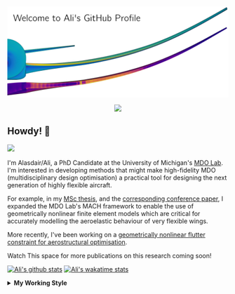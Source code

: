 <!--
# Welcome to Ali's github profile


-->

![banner](https://raw.githubusercontent.com/A-CGray/A-CGray/main/Images/GitHubProfileBanner.png)
<p align='center'>
<a href="https://www.linkedin.com/in/alasdaircgray/"><img height="30" src="https://github.com/WaylonWalker/WaylonWalker/blob/main/icon/linkedin.png?raw=true"></a>
</p>

## Howdy! 👋

![](https://komarev.com/ghpvc/?username=A-CGray&color=blue)

I'm Alasdair/Ali, a PhD Candidate at the University of Michigan's [MDO Lab](http://mdolab.engin.umich.edu).
I'm interested in developing methods that might make high-fidelity MDO (multidisciplinary design optimisation) a practical tool for designing the next generation of highly flexible aircraft.

For example, in my [MSc thesis](http://resolver.tudelft.nl/uuid:1a6b5001-d213-40d9-bc2c-5e831eda527d), and the [corresponding conference paper](https://www.researchgate.net/publication/348242101_Geometrically_Nonlinear_High-fidelity_Aerostructural_Optimization_for_Highly_Flexible_Wings), I expanded the MDO Lab's MACH framework to enable the use of geometrically nonlinear finite element models which are critical for accurately modelling the aeroelastic behaviour of very flexible wings.

More recently, I've been working on a [geometrically nonlinear flutter constraint for aerostructural optimisation](https://www.researchgate.net/publication/361040097_High-fidelity_Aerostructural_Optimization_with_a_Geometrically_Nonlinear_Flutter_Constraint).

Watch This space for more publications on this research coming soon!

<!--
**A-CGray/A-CGray** is a ✨ _special_ ✨ repository because its `README.md` (this file) appears on your GitHub profile.

Here are some ideas to get you started:

- 🔭 I’m currently working on ...
- 🌱 I’m currently learning ...
- 👯 I’m looking to collaborate on ...
- 🤔 I’m looking for help with ...
- 💬 Ask me about ...
- 📫 How to reach me: ...
- 😄 Pronouns: ...
- ⚡ Fun fact: ...
-->


[![Ali's github stats](https://github-readme-stats.vercel.app/api?username=A-CGray)](https://github.com/anuraghazra/github-readme-stats)
[![Ali's wakatime stats](https://github-readme-stats.vercel.app/api/wakatime?username=ACGray)](https://github.com/anuraghazra/github-readme-stats)


<details>
  <summary>
    <strong>My Working Style</strong>
  </summary>
  
  <!--START_SECTION:waka-->
![Code Time](http://img.shields.io/badge/Code%20Time-1%2C663%20hrs%2010%20mins-blue)

![Lines of code](https://img.shields.io/badge/From%20Hello%20World%20I%27ve%20Written-11%20Million%20lines%20of%20code-blue)

**I'm an Early 🐤** 

```text
🌞 Morning    104 commits    ████░░░░░░░░░░░░░░░░░░░░░   19.44% 
🌆 Daytime    209 commits    █████████░░░░░░░░░░░░░░░░   39.07% 
🌃 Evening    196 commits    █████████░░░░░░░░░░░░░░░░   36.64% 
🌙 Night      26 commits     █░░░░░░░░░░░░░░░░░░░░░░░░   4.86%

```
📅 **I'm Most Productive on Thursday** 

```text
Monday       83 commits     ████░░░░░░░░░░░░░░░░░░░░░   15.51% 
Tuesday      77 commits     ███░░░░░░░░░░░░░░░░░░░░░░   14.39% 
Wednesday    87 commits     ████░░░░░░░░░░░░░░░░░░░░░   16.26% 
Thursday     131 commits    ██████░░░░░░░░░░░░░░░░░░░   24.49% 
Friday       101 commits    ████░░░░░░░░░░░░░░░░░░░░░   18.88% 
Saturday     15 commits     ░░░░░░░░░░░░░░░░░░░░░░░░░   2.8% 
Sunday       41 commits     ██░░░░░░░░░░░░░░░░░░░░░░░   7.66%

```


📊 **This Week I Spent My Time On** 

```text
💬 Programming Languages: 
Markdown                 6 hrs 32 mins       ████████████░░░░░░░░░░░░░   48.85% 
Python                   4 hrs 57 mins       █████████░░░░░░░░░░░░░░░░   37.03% 
TeX                      45 mins             █░░░░░░░░░░░░░░░░░░░░░░░░   5.64% 
Makefile                 22 mins             ░░░░░░░░░░░░░░░░░░░░░░░░░   2.8% 
C++                      20 mins             ░░░░░░░░░░░░░░░░░░░░░░░░░   2.58%

🔥 Editors: 
VS Code                  13 hrs 23 mins      █████████████████████████   100.0%

🐱‍💻 Projects: 
NERS570                  7 hrs 47 mins       ██████████████░░░░░░░░░░░   58.2% 
pytacs                   2 hrs 7 mins        ████░░░░░░░░░░░░░░░░░░░░░   15.92% 
61490e61196f046685f0ad69 1 hr 7 mins         ██░░░░░░░░░░░░░░░░░░░░░░░   8.36% 
ucrm                     39 mins             █░░░░░░░░░░░░░░░░░░░░░░░░   4.95% 
pyXDSM                   39 mins             █░░░░░░░░░░░░░░░░░░░░░░░░   4.9%

💻 Operating System: 
Linux                    13 hrs 23 mins      █████████████████████████   100.0%

```

**I Mostly Code in Python** 

```text
Python                   20 repos            ████████████░░░░░░░░░░░░░   50.0% 
TeX                      8 repos             █████░░░░░░░░░░░░░░░░░░░░   20.0% 
HTML                     3 repos             ██░░░░░░░░░░░░░░░░░░░░░░░   7.5% 
C++                      3 repos             ██░░░░░░░░░░░░░░░░░░░░░░░   7.5% 
Shell                    2 repos             █░░░░░░░░░░░░░░░░░░░░░░░░   5.0%

```


**Timeline**

![Chart not found](https://raw.githubusercontent.com/A-CGray/A-CGray/main/charts/bar_graph.png) 


 Last Updated on 07/10/2022 15:11:08 UTC
<!--END_SECTION:waka-->
</details>
